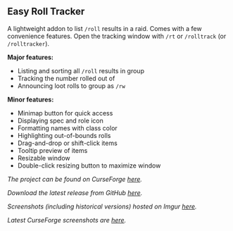 Easy Roll Tracker
---

A lightweight addon to list `/roll` results in a raid.
Comes with a few convenience features. Open the tracking
window with `/rt` or `/rolltrack` (or `/rolltracker`).

**Major features:**
- Listing and sorting all `/roll` results in group
- Tracking the number rolled out of
- Announcing loot rolls to group as `/rw`

**Minor features:**
- Minimap button for quick access
- Displaying spec and role icon
- Formatting names with class color
- Highlighting out-of-bounds rolls
- Drag-and-drop or shift-click items
- Tooltip preview of items
- Resizable window
- Double-click resizing button to maximize window

*The project can be found on CurseForge [here][1].*

*Download the latest release from GitHub [here][2].*

*Screenshots (including historical versions) hosted*
*on Imgur [here][3].*

*Latest CurseForge screenshots are [here][4].*

[1]: https://www.curseforge.com/wow/addons/easy-roll-tracker
[2]: https://github.com/ErythroGuild/EasyRollTracker/releases/latest
[3]: https://imgur.com/a/AZu9CpG
[4]: https://www.curseforge.com/wow/addons/easy-roll-tracker/screenshots

